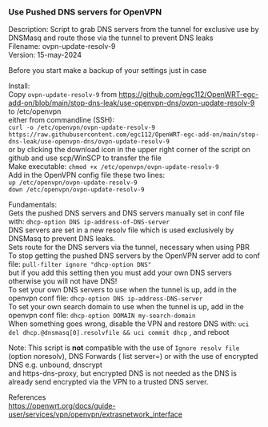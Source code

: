 ### Use Pushed DNS servers for OpenVPN
 Description: Script to grab DNS servers from the tunnel for exclusive use by DNSMasq and route those via the tunnel to prevent DNS leaks  
 Filename: ovpn-update-resolv-9  
 Version: 15-may-2024  
   
 Before you start make a backup of your settings just in case  
   
 Install:  
   Copy `ovpn-update-resolv-9` from https://github.com/egc112/OpenWRT-egc-add-on/blob/main/stop-dns-leak/use-openvpn-dns/ovpn-update-resolv-9 to /etc/openvpn  
   either from commandline (SSH):  
     `curl -o /etc/openvpn/ovpn-update-resolv-9 https://raw.githubusercontent.com/egc112/OpenWRT-egc-add-on/main/stop-dns-leak/use-openvpn-dns/ovpn-update-resolv-9`  
   or by clicking the download icon in the upper right corner of the script on github and use scp/WinSCP to transfer the file  
  Make executable: `chmod +x /etc/openvpn/ovpn-update-resolv-9`  
  Add in the OpenVPN config file these two lines:  
   `up /etc/openvpn/ovpn-update-resolv-9`  
   `down /etc/openvpn/ovpn-update-resolv-9`  
    
 Fundamentals:  
  Gets the pushed DNS servers and DNS servers manually set in conf file with: `dhcp-option DNS ip-address-of-DNS-server`  
  DNS servers are set in a new resolv file which is used exclusively by DNSMasq to prevent DNS leaks.  
  Sets route for the DNS servers via the tunnel, necessary when using PBR  
  To stop getting the pushed DNS servers by the OpenVPN server add to conf file: `pull-filter ignore "dhcp-option DNS"`  
     but if you add this setting then you must add your own DNS servers otherwise you will not have DNS!  
  To set your own DNS servers to use when the tunnel is up, add in the openvpn conf file: `dhcp-option DNS ip-address-DNS-server`  
  To set your own search domain to use when the tunnel is up, add in the openvpn conf file: `dhcp-option DOMAIN my-search-domain`  
  When something goes wrong, disable the VPN and restore DNS with: `uci del dhcp.@dnsmasq[0].resolvfile && uci commit dhcp` , and reboot  

  Note: This script is **not** compatible with the use of `Ignore resolv file` (option noresolv), DNS Forwards ( list server=) or with the use of encrypted DNS e.g. unbound, dnscrypt    
        and https-dns-proxy, but encrypted DNS is not needed as the DNS is already send encrypted via the VPN to a trusted DNS server.  

References  
 https://openwrt.org/docs/guide-user/services/vpn/openvpn/extrasnetwork_interface 
